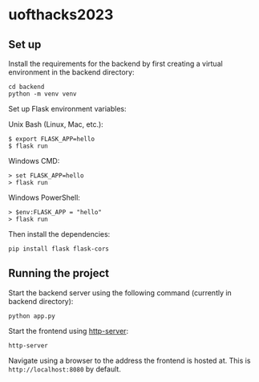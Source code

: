 # uofthacks2023

## Set up

Install the requirements for the backend by first creating a virtual environment in the backend directory:

```
cd backend
python -m venv venv
```

Set up Flask environment variables:

Unix Bash (Linux, Mac, etc.):
```
$ export FLASK_APP=hello
$ flask run
```
Windows CMD:
```
> set FLASK_APP=hello
> flask run
```
Windows PowerShell:
```
> $env:FLASK_APP = "hello"
> flask run
```

Then install the dependencies:
```
pip install flask flask-cors
```

## Running the project

Start the backend server using the following command (currently in backend directory):

```
python app.py
```

Start the frontend using [http-server](https://www.npmjs.com/package/http-server):

```
http-server
```

Navigate using a browser to the address the frontend is hosted at. This is `http://localhost:8080` by default.
